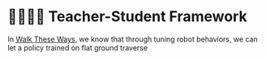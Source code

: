 # 🧑‍🏫🧑‍🏫 Teacher-Student Framework

In [Walk These Ways](walk_these_ways.md), we know that through tuning robot behaviors, we can let a policy trained on flat ground traverse